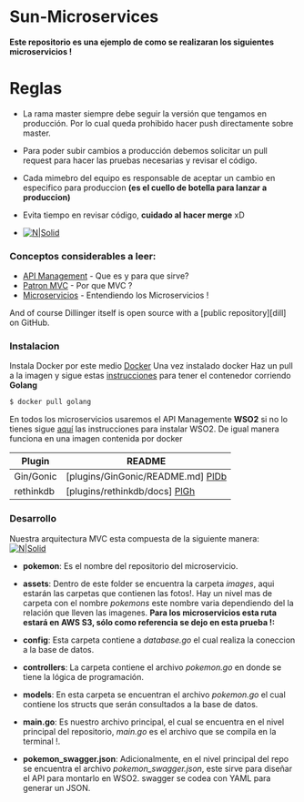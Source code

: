 # Sun-Microservices
**Este repositorio es una ejemplo de como se realizaran los siguientes microservicios !**

# Reglas
- La rama master siempre debe seguir la versión que tengamos en producción. Por lo cual queda prohibido hacer push directamente sobre master.

- Para poder subir cambios a producción debemos solicitar un pull request para hacer las pruebas necesarias y revisar el código.
- Cada mimebro del equipo es responsable de aceptar un cambio en especifico para produccion **(es el cuello de botella para lanzar a produccion)**

- Evita tiempo en revisar código, **cuidado al hacer merge** xD
- [![N|Solid](https://cldup.com/lldn2xu-wh.gif)](https://nodesource.com/products/nsolid)



### Conceptos considerables a leer: 

* [API Management] - Que es y para que sirve?
* [Patron MVC] - Por que MVC ?
* [Microservicios] - Entendiendo los Microservicios !

And of course Dillinger itself is open source with a [public repository][dill]
 on GitHub.

### Instalacion

Instala Docker por este medio [Docker](https://www.digitalocean.com/community/tutorials/como-instalar-y-usar-docker-en-ubuntu-16-04-es)
Una vez instalado docker Haz un pull a la imagen y sigue estas [instrucciones](https://store.docker.com/images/golang) para tener el contenedor corriendo **Golang**
```sh
$ docker pull golang
```
En todos los microservicios usaremos el  API Managemente **WSO2** si no lo tienes sigue [aquí](https://github.com/wso2/docker-apim/tree/master/dockerfile) las instrucciones para instalar WSO2. De igual manera funciona en una imagen contenida por docker

| Plugin | README |
| ------ | ------ |
| Gin/Gonic | [plugins/GinGonic/README.md] [PlDb] |
| rethinkdb | [plugins/rethinkdb/docs] [PlGh] |


### Desarrollo
Nuestra arquitectura MVC esta compuesta de la siguiente manera:
[![N|Solid](https://cldup.com/RfII1ZbtON.png)](https://nodesource.com/products/nsolid)
 - **pokemon**: Es el nombre del repositorio del microservicio.
 - **assets**: Dentro de este folder se encuentra la carpeta *images*, aqui estarán las carpetas que contienen las fotos!. Hay un nivel mas de carpeta con el nombre *pokemons* este nombre varia dependiendo del la relación que lleven las imagenes. **Para los microservicios esta ruta estará en AWS S3, sólo como referencia se dejo en esta prueba !:**
 - **config**: Esta carpeta contiene a *database.go* el cual realiza la coneccion a la base de datos.
 - **controllers**: La carpeta contiene el archivo *pokemon.go* en donde se tiene la lógica de programación.
 - **models**: En esta carpeta se encuentran el archivo *pokemon.go* el cual contiene los structs que serán consultados a la base de datos.
 - **main.go**: Es nuestro archivo principal, el cual se encuentra en el nivel principal del repositorio, *main.go* es el archivo que se compila en la terminal !.
 - **pokemon_swagger.json**: Adicionalmente, en el nivel principal del repo se encuentra el archivo *pokemon_swagger.json*, este sirve para diseñar el API para montarlo en WSO2. swagger se codea con YAML para generar un JSON.

   [Patron MVC]: <https://codigofacilito.com/articles/22>
   [Microservicios]: <https://openwebinars.net/blog/microservicios-que-son/>
   [API Management]: <https://www.paradigmadigital.com/dev/api-management-que-es-y-para-que-sirve/>


   [PlDb]: <https://github.com/gin-gonic/gin>
   [PlGh]: <https://rethinkdb.com/docs/>
